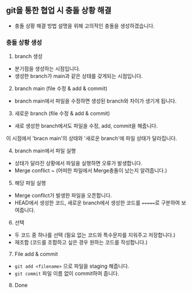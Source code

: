 ## git을 통한 협업 시 충돌 상황 해결
- 충돌 상황 해결 방법 설명을 위해 고의적인 충돌을 생성하겠습니다.

### 충돌 상황 생성
1. branch 생성
- 분기점을 생성하는 시점입니다.
- 생성한 branch가 main과 같은 상태를 갖게되는 시점입니다.


2. branch  main (file 수정 & add & commit)
- branch main에서 파일을 수정하면 생성된 branch와 차이가 생기게 됩니다.


3. 새로운 branch (file 수정 & add & commit)
- 새로 생성한 branch에서도 파일을 수정, add, commit을 해줍니다.


이 시점에서 'bracn main'의 상태와 '새로운 branch'에 파일 상태가 달라집니다.


4. branch main에서 파일 실행
- 상태가 달라진 상황에서 파일을 실행하면 오류가 발생합니다.
- Merge conflict ~ (어떠한 파일에서 Merge충돌이 났는지 알려줍니다.)


5. 해당 파일 실행
- Merge conflict가 발생한 파일을 오픈합니다.
- HEAD에서 생성한 코드, 새로운 branch에서 생성한 코드를 `=====`로 구분하여 보여줍니다.


6. 선택
- 두 코드 중 하나를 선택 (필요 없는 코드와 특수문자를 지워주고 저장합니다.)
- 재조합 (코드를 조합하고 싶은 경우 원하는 코드를 작성합니다.)


7. File add & commit
- ```git add <filename>``` 으로 파일을 staging 해줍니다.
- ```git commit``` 파일 이름 없이 commit하여 줍니다.


8. Done

